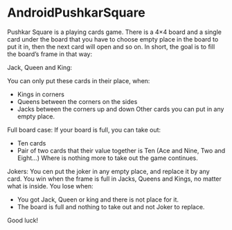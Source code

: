 # AndroidPushkarSquare
Pushkar Square is a playing cards game. There is a 4×4 board and a single card under the board that you have to choose empty place in the board to put it in, then the next card will open and so on. In short, the goal is to fill the board’s frame in that way:

Jack, Queen and King:

You can only put these cards in their place, when:
  *	Kings in corners
  *	Queens between the corners on the sides
  *	Jacks between the corners up and down
Other cards you can put in any empty place.

Full board case:
If your board is full, you can take out:
 *	Ten cards
 *	Pair of two cards that their value together is Ten
(Ace and Nine, Two and Eight…)
Where is nothing more to take out the game continues.

Jokers:
You cen put the joker in any empty place, and replace it by any card.
You win when the frame is full in Jacks, Queens and Kings, no matter what is inside.
You lose when:
 *	You got Jack, Queen or king and there is not place for it.
 *	The board is full and nothing to take out and not Joker to replace.

Good luck!

